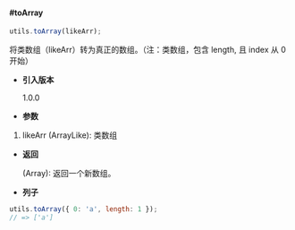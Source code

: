 #### #toArray

```javascript
utils.toArray(likeArr);
```

将类数组（likeArr）转为真正的数组。（注：类数组，包含 length, 且 index 从 0 开始）

- **引入版本**

    1.0.0

- **参数**

1. likeArr (ArrayLike): 类数组

- **返回**

    (Array): 返回一个新数组。

- **列子**

```javascript
utils.toArray({ 0: 'a', length: 1 });
// => ['a']
```
